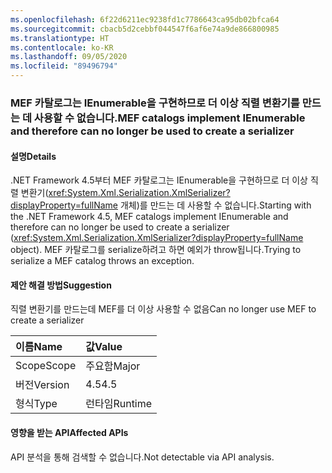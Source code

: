 ```yaml
---
ms.openlocfilehash: 6f22d6211ec9238fd1c7786643ca95db02bfca64
ms.sourcegitcommit: cbacb5d2cebbf044547f6af6e74a9de866800985
ms.translationtype: HT
ms.contentlocale: ko-KR
ms.lasthandoff: 09/05/2020
ms.locfileid: "89496794"
---
```

### <a name="mef-catalogs-implement-ienumerable-and-therefore-can-no-longer-be-used-to-create-a-serializer"></a><span data-ttu-id="d6056-101">MEF 카탈로그는 IEnumerable을 구현하므로 더 이상 직렬 변환기를 만드는 데 사용할 수 없습니다.</span><span class="sxs-lookup"><span data-stu-id="d6056-101">MEF catalogs implement IEnumerable and therefore can no longer be used to create a serializer</span></span>

#### <a name="details"></a><span data-ttu-id="d6056-102">설명</span><span class="sxs-lookup"><span data-stu-id="d6056-102">Details</span></span>

<span data-ttu-id="d6056-103">.NET Framework 4.5부터 MEF 카탈로그는 IEnumerable을 구현하므로 더 이상 직렬 변환기(<xref:System.Xml.Serialization.XmlSerializer?displayProperty=fullName> 개체)를 만드는 데 사용할 수 없습니다.</span><span class="sxs-lookup"><span data-stu-id="d6056-103">Starting with the .NET Framework 4.5, MEF catalogs implement IEnumerable and therefore can no longer be used to create a serializer (<xref:System.Xml.Serialization.XmlSerializer?displayProperty=fullName> object).</span></span> <span data-ttu-id="d6056-104">MEF 카탈로그를 serialize하려고 하면 예외가 throw됩니다.</span><span class="sxs-lookup"><span data-stu-id="d6056-104">Trying to serialize a MEF catalog throws an exception.</span></span>

#### <a name="suggestion"></a><span data-ttu-id="d6056-105">제안 해결 방법</span><span class="sxs-lookup"><span data-stu-id="d6056-105">Suggestion</span></span>

<span data-ttu-id="d6056-106">직렬 변환기를 만드는데 MEF를 더 이상 사용할 수 없음</span><span class="sxs-lookup"><span data-stu-id="d6056-106">Can no longer use MEF to create a serializer</span></span>

| <span data-ttu-id="d6056-107">이름</span><span class="sxs-lookup"><span data-stu-id="d6056-107">Name</span></span>    | <span data-ttu-id="d6056-108">값</span><span class="sxs-lookup"><span data-stu-id="d6056-108">Value</span></span>       |
|:--------|:------------|
| <span data-ttu-id="d6056-109">Scope</span><span class="sxs-lookup"><span data-stu-id="d6056-109">Scope</span></span>   |<span data-ttu-id="d6056-110">주요함</span><span class="sxs-lookup"><span data-stu-id="d6056-110">Major</span></span>|
|<span data-ttu-id="d6056-111">버전</span><span class="sxs-lookup"><span data-stu-id="d6056-111">Version</span></span>|<span data-ttu-id="d6056-112">4.5</span><span class="sxs-lookup"><span data-stu-id="d6056-112">4.5</span></span>|
|<span data-ttu-id="d6056-113">형식</span><span class="sxs-lookup"><span data-stu-id="d6056-113">Type</span></span>|<span data-ttu-id="d6056-114">런타임</span><span class="sxs-lookup"><span data-stu-id="d6056-114">Runtime</span></span>|

#### <a name="affected-apis"></a><span data-ttu-id="d6056-115">영향을 받는 API</span><span class="sxs-lookup"><span data-stu-id="d6056-115">Affected APIs</span></span>

<span data-ttu-id="d6056-116">API 분석을 통해 검색할 수 없습니다.</span><span class="sxs-lookup"><span data-stu-id="d6056-116">Not detectable via API analysis.</span></span>

<!--

#### Affected APIs

Not detectable via API analysis.

-->
